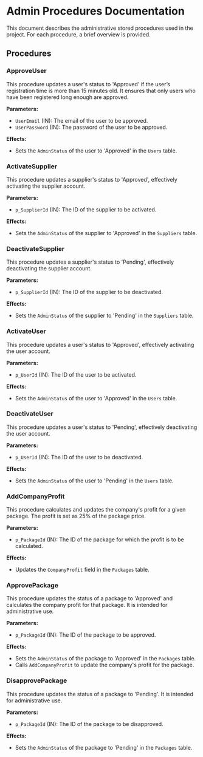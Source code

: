 # Admin Procedures Documentation

This document describes the administrative stored procedures used in the project. For each procedure, a brief overview is provided.

## Procedures

### ApproveUser

This procedure updates a user's status to 'Approved' if the user’s registration time is more than 15 minutes old. It ensures that only users who have been registered long enough are approved.

**Parameters:**
- `UserEmail` (IN): The email of the user to be approved.
- `UserPassword` (IN): The password of the user to be approved.

**Effects:**
- Sets the `AdminStatus` of the user to 'Approved' in the `Users` table.

### ActivateSupplier

This procedure updates a supplier's status to 'Approved', effectively activating the supplier account.

**Parameters:**
- `p_SupplierId` (IN): The ID of the supplier to be activated.

**Effects:**
- Sets the `AdminStatus` of the supplier to 'Approved' in the `Suppliers` table.

### DeactivateSupplier

This procedure updates a supplier's status to 'Pending', effectively deactivating the supplier account.

**Parameters:**
- `p_SupplierId` (IN): The ID of the supplier to be deactivated.

**Effects:**
- Sets the `AdminStatus` of the supplier to 'Pending' in the `Suppliers` table.

### ActivateUser

This procedure updates a user's status to 'Approved', effectively activating the user account.

**Parameters:**
- `p_UserId` (IN): The ID of the user to be activated.

**Effects:**
- Sets the `AdminStatus` of the user to 'Approved' in the `Users` table.

### DeactivateUser

This procedure updates a user's status to 'Pending', effectively deactivating the user account.

**Parameters:**
- `p_UserId` (IN): The ID of the user to be deactivated.

**Effects:**
- Sets the `AdminStatus` of the user to 'Pending' in the `Users` table.

### AddCompanyProfit

This procedure calculates and updates the company's profit for a given package. The profit is set as 25% of the package price.

**Parameters:**
- `p_PackageId` (IN): The ID of the package for which the profit is to be calculated.

**Effects:**
- Updates the `CompanyProfit` field in the `Packages` table.

### ApprovePackage

This procedure updates the status of a package to 'Approved' and calculates the company profit for that package. It is intended for administrative use.

**Parameters:**
- `p_PackageId` (IN): The ID of the package to be approved.

**Effects:**
- Sets the `AdminStatus` of the package to 'Approved' in the `Packages` table.
- Calls `AddCompanyProfit` to update the company's profit for the package.

### DisapprovePackage

This procedure updates the status of a package to 'Pending'. It is intended for administrative use.

**Parameters:**
- `p_PackageId` (IN): The ID of the package to be disapproved.

**Effects:**
- Sets the `AdminStatus` of the package to 'Pending' in the `Packages` table.


